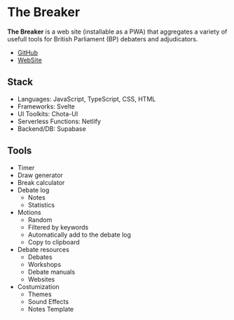 # The Breaker

**The Breaker** is a web site (installable as a PWA) that aggregates a variety of usefull tools for British Parliament (BP) debaters and adjudicators.

* [GitHub](https://github.com/Force4760/bp)
* [WebSite](https://the-breaker.netlify.app/)

## Stack

* Languages: JavaScript, TypeScript, CSS, HTML
* Frameworks: Svelte
* UI Toolkits: Chota-UI
* Serverless Functions: Netlify
* Backend/DB: Supabase

## Tools

* Timer
* Draw generator
* Break calculator
* Debate log
  * Notes
  * Statistics
* Motions
  * Random
  * Filtered by keywords
  * Automatically add to the debate log
  * Copy to clipboard
* Debate resources
  * Debates
  * Workshops
  * Debate manuals
  * Websites
* Costumization
  * Themes
  * Sound Effects
  * Notes Template